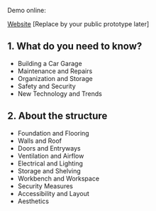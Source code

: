 Demo online: 

[Website](https://shu-home.glitch.me/) [Replace by your public prototype later]

## 1. What do you need to know?
  - Building a Car Garage
  - Maintenance and Repairs
  - Organization and Storage
  - Safety and Security
  - New Technology and Trends


## 2. About the structure
  - Foundation and Flooring
  - Walls and Roof
  - Doors and Entryways
  - Ventilation and Airflow
  - Electrical and Lighting
  - Storage and Shelving
  - Workbench and Workspace
  - Security Measures
  - Accessibility and Layout
  - Aesthetics
